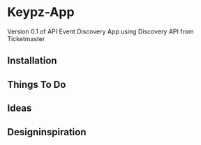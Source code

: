 # Keypz-App
Version 0.1 of API Event Discovery App using Discovery API from Ticketmaster

## Installation

## Things To Do

## Ideas

## Designinspiration
